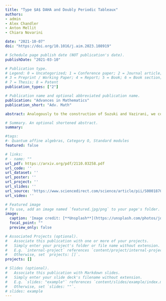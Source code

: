 ```yaml
---
title: "Type $A$ DAHA and Doubly Periodic Tableaux"
authors:
- admin
- Alex Chandler
- Anton Mellit
- Chiara Novarini

date: "2021-10-07"
doi: "https://doi.org/10.1016/j.aim.2023.108919"

# Schedule page publish date (NOT publication's date).
publishDate: "2021-03-10"

# Publication type.
# Legend: 0 = Uncategorized; 1 = Conference paper; 2 = Journal article;
# 3 = Preprint / Working Paper; 4 = Report; 5 = Book; 6 = Book section;
# 7 = Thesis; 8 = Patent
publication_types: ["2"]

# Publication name and optional abbreviated publication name.
publication: "Advances in Mathematics"
publication_short: "Adv. Math"

abstract: Analogously to the construction of Suzuki and Vazirani, we construct representations of the $GL_m$-type Double Affine Hecke Algebra at roots of unity. These representations are graded and the weight spaces for the $X$-variables are parametrized by the combinatorial objects we call doubly periodic tableaux. We show that our representations exhaust all graded $X$-semisimple representations, and the direct sum of all our representations is faithful. Analogously to the construction of Jordan and Vazirani of rectangular DAHA representations, we show that our representations can be interpreted in terms of ribbon fusion categories associated to $U_q(\mathfrak{gl}_N)$ at roots of unity. Combining the ribbon structure with faithfulness we deduce a conjecture of Morton and Samuelson about realization of DAHA as a skein algebra of the torus with base string modulo certain local relations. 

# Summary. An optional shortened abstract.
summary: 

#tags:
#- Quantum affine algebras, Category O, Standard modules
featured: false

# links:
# - name: ""
url_pdf: https://arxiv.org/pdf/2110.03258.pdf
url_code: ''
url_dataset: ''
url_poster: ''
url_project: ''
url_slides: ''
url_source: 'https://www.sciencedirect.com/science/article/pii/S0001870823000622'
url_video: ''

# Featured image
# To use, add an image named `featured.jpg/png` to your page's folder. 
image:
  caption: 'Image credit: [**Unsplash**](https://unsplash.com/photos/jdD8gXaTZsc)'
  focal_point: ""
  preview_only: false

# Associated Projects (optional).
#   Associate this publication with one or more of your projects.
#   Simply enter your project's folder or file name without extension.
#   E.g. `internal-project` references `content/project/internal-project/index.md`.
#   Otherwise, set `projects: []`.
projects: []

# Slides (optional).
#   Associate this publication with Markdown slides.
#   Simply enter your slide deck's filename without extension.
#   E.g. `slides: "example"` references `content/slides/example/index.md`.
#   Otherwise, set `slides: ""`.
# slides: example
---
```






